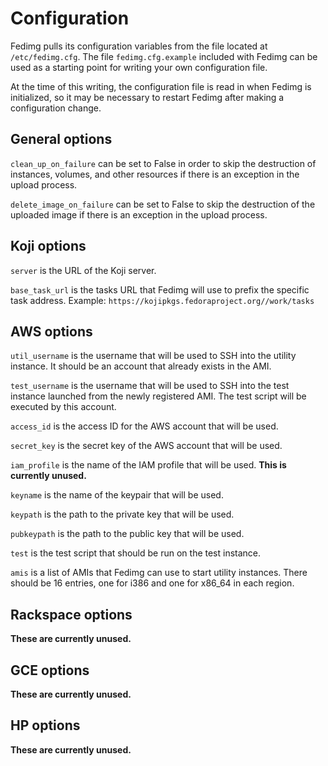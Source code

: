 # Configuration

Fedimg pulls its configuration variables from the file located at
`/etc/fedimg.cfg`. The file `fedimg.cfg.example` included with Fedimg can be
used as a starting point for writing your own configuration file.

At the time of this writing, the configuration file is read in when Fedimg is
initialized, so it may be necessary to restart Fedimg after making a
configuration change.

## General options

`clean_up_on_failure` can be set to False in order to skip the destruction of
instances, volumes, and other resources if there is an exception in the upload
process.

`delete_image_on_failure` can be set to False to skip the destruction of the
uploaded image if there is an exception in the upload process.

## Koji options

`server` is the URL of the Koji server.

`base_task_url` is the tasks URL that Fedimg will use to prefix the specific
task address. Example: `https://kojipkgs.fedoraproject.org//work/tasks`

## AWS options

`util_username` is the username that will be used to SSH into the utility
instance. It should be an account that already exists in the AMI.

`test_username` is the username that will be used to SSH into the test
instance launched from the newly registered AMI. The test script will
be executed by this account.

`access_id` is the access ID for the AWS account that will be used.

`secret_key` is the secret key of the AWS account that will be used.

`iam_profile` is the name of the IAM profile that will be used. **This is
currently unused.**

`keyname` is the name of the keypair that will be used.

`keypath` is the path to the private key that will be used.

`pubkeypath` is the path to the public key that will be used.

`test` is the test script that should be run on the test instance.

`amis` is a list of AMIs that Fedimg can use to start utility instances. There
should be 16 entries, one for i386 and one for x86_64 in each region.

## Rackspace options

**These are currently unused.**

## GCE options

**These are currently unused.**

## HP options

**These are currently unused.**
